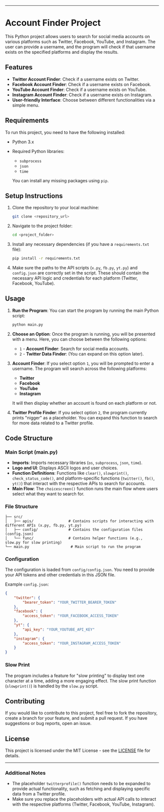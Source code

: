 
---

# Account Finder Project

This Python project allows users to search for social media accounts on various platforms such as Twitter, Facebook, YouTube, and Instagram. The user can provide a username, and the program will check if that username exists on the specified platforms and display the results.

## Features

- **Twitter Account Finder**: Check if a username exists on Twitter.
- **Facebook Account Finder**: Check if a username exists on Facebook.
- **YouTube Account Finder**: Check if a username exists on YouTube.
- **Instagram Account Finder**: Check if a username exists on Instagram.
- **User-friendly Interface**: Choose between different functionalities via a simple menu.

## Requirements

To run this project, you need to have the following installed:

- Python 3.x
- Required Python libraries:
  - `subprocess`
  - `json`
  - `time`
  
  You can install any missing packages using `pip`.

## Setup Instructions

1. Clone the repository to your local machine:

   ```bash
   git clone <repository_url>
   ```

2. Navigate to the project folder:

   ```bash
   cd <project_folder>
   ```

3. Install any necessary dependencies (if you have a `requirements.txt` file):

   ```bash
   pip install -r requirements.txt
   ```

4. Make sure the paths to the API scripts (`x.py`, `fb.py`, `yt.py`) and `config.json` are correctly set in the script. These should contain the necessary API logic and credentials for each platform (Twitter, Facebook, YouTube).

## Usage

1. **Run the Program**:
   You can start the program by running the main Python script:

   ```bash
   python main.py
   ```

2. **Choose an Option**:
   Once the program is running, you will be presented with a menu. Here, you can choose between the following options:

   - `1` - **Account Finder**: Search for social media accounts.
   - `2` - **Twitter Data Finder**: (You can expand on this option later).

3. **Account Finder**:
   If you select option `1`, you will be prompted to enter a username. The program will search across the following platforms:

   - **Twitter**
   - **Facebook**
   - **YouTube**
   - **Instagram**

   It will then display whether an account is found on each platform or not.

4. **Twitter Profile Finder**:
   If you select option `2`, the program currently prints "nigger" as a placeholder. You can expand this function to search for more data related to a Twitter profile.

## Code Structure

### Main Script (main.py)

- **Imports**: Imports necessary libraries (`os`, `subprocess`, `json`, `time`).
- **Logo and UI**: Displays ASCII logos and user choices.
- **Function Definitions**: Functions like `clear()`, `slowprint()`, `check_status_code()`, and platform-specific functions (`twitter()`, `fb()`, `yt()`) that interact with the respective APIs to search for accounts.
- **Main Flow**: The `choicescreen()` function runs the main flow where users select what they want to search for.

### File Structure

```
├── src/
│   ├── apis/                # Contains scripts for interacting with different APIs (x.py, fb.py, yt.py)
│   ├── config/              # Contains the configuration files (config.json)
│   └── func/                # Contains helper functions (e.g., slow.py for slow printing)
└── main.py                   # Main script to run the program
```

### Configuration

The configuration is loaded from `config/config.json`. You need to provide your API tokens and other credentials in this JSON file.

Example `config.json`:

```json
{
    "twitter": {
        "bearer_token": "YOUR_TWITTER_BEARER_TOKEN"
    },
    "facebook": {
        "access_token": "YOUR_FACEBOOK_ACCESS_TOKEN"
    },
    "yt": {
        "api_key": "YOUR_YOUTUBE_API_KEY"
    },
    "instagram": {
        "access_token": "YOUR_INSTAGRAM_ACCESS_TOKEN"
    }
}
```

### Slow Print

The program includes a feature for "slow printing" to display text one character at a time, adding a more engaging effect. The slow print function (`slowprint()`) is handled by the `slow.py` script.

## Contributing

If you would like to contribute to this project, feel free to fork the repository, create a branch for your feature, and submit a pull request. If you have suggestions or bug reports, open an issue.

## License

This project is licensed under the MIT License - see the [LICENSE](LICENSE) file for details.

---

### Additional Notes

- The placeholder `twitterprofile()` function needs to be expanded to provide actual functionality, such as fetching and displaying specific data from a Twitter profile.
- Make sure you replace the placeholders with actual API calls to interact with the respective platforms (Twitter, Facebook, YouTube, Instagram).
  
